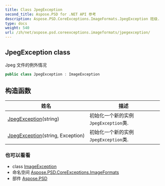 ```yaml
---
title: Class JpegException
second_title: Aspose.PSD for .NET API 参考
description: Aspose.PSD.CoreExceptions.ImageFormats.JpegException 班级. Jpeg 文件的例外情况
type: docs
weight: 540
url: /zh/net/aspose.psd.coreexceptions.imageformats/jpegexception/
---
```

## JpegException class

Jpeg 文件的例外情况

```csharp
public class JpegException : ImageException
```

## 构造函数

| 姓名 | 描述 |
| --- | --- |
| [JpegException](jpegexception/#constructor)(string) | 初始化一个新的实例`JpegException`类. |
| [JpegException](jpegexception/#constructor_1)(string, Exception) | 初始化一个新的实例`JpegException`类. |

### 也可以看看

* class [ImageException](../../aspose.psd.coreexceptions/imageexception/)
* 命名空间 [Aspose.PSD.CoreExceptions.ImageFormats](../../aspose.psd.coreexceptions.imageformats/)
* 部件 [Aspose.PSD](../../)


